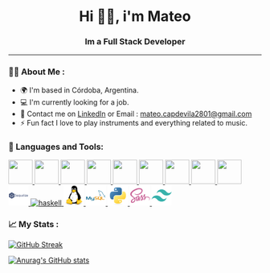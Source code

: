 <div id="header" align="center">
    <h1 align="center"> Hi 👋🏽, i'm Mateo</h1>
    <h3 align="center">Im a Full Stack Developer</h3>
</div>

---

### 🙋‍♂️ About Me :

- 🌍 I'm based in Córdoba, Argentina.
- 💻 I'm currently looking for a job.
- 📩 Contact me on [LinkedIn](http://www.linkedin.com/in/mateocapdevila) or Email : mateo.capdevila2801@gmail.com
- ⚡ Fun fact I love to play instruments and everything related to music.
<div align="left">
    <h3 align="left">🚀 Languages and Tools:</h3>
    <p align="left"> 
        <a href="https://developer.mozilla.org/en-US/docs/Web/JavaScript" target="_blank"> <img src="https://img.icons8.com/color/48/000000/javascript.png" width="48" height="48"/> </a> 
        <a href="https://www.w3schools.com/html/" target="_blank"> <img src="https://img.icons8.com/color/48/000000/html-5.png" width="48" height="48"/> </a> 
        <a href="https://www.w3schools.com/css/" target="_blank"> <img src="https://img.icons8.com/color/48/000000/css3.png" width="48" height="48"/> </a> 
        <a href="https://getbootstrap.com" target="_blank"> <img src="https://img.icons8.com/color/48/000000/bootstrap.png" width="48" height="48"/> </a> 
        <a href="https://nodejs.org" target="_blank"> <img src="https://i.imgur.com/XX8lvL7.png" width="48" height="48"/> </a>   
        <a href="https://git-scm.com/" target="_blank"> <img src="https://img.icons8.com/color/48/000000/git.png" width="48" height="48"/> </a> 
        <a href="https://es.reactjs.org" target="_blank"> <img src="https://img.icons8.com/color/452/react-native.png" width="48" height="48"/> </a> 
        <a href="https://es.redux.js.org" target="_blank"> <img src="https://img.icons8.com/color/48/000000/redux.png" width="48" height="48"/> </a> 
        <a href="https://www.postgresql.org" target="_blank"> <img src="https://img.icons8.com/color/344/postgreesql.png" width="48" height="48"/> </a> 
        <a href="https://sequelize.org" target="_blank" rel="noreferrer"> <img src="https://github.com/devicons/devicon/blob/master/icons/sequelize/sequelize-plain-wordmark.svg" alt="sequelize" width="40" height="40"/> </a>
        <a href="https://www.haskell.org/" target="_blank" rel="noreferrer"> <img src="https://upload.wikimedia.org/wikipedia/commons/1/1c/Haskell-Logo.svg" alt="haskell" width="40" height="40"/> </a>
        <a href="https://www.linux.org/" target="_blank" rel="noreferrer"> <img src="https://raw.githubusercontent.com/devicons/devicon/master/icons/linux/linux-original.svg" alt="linux" width="40" height="40"/> </a>
        <a href="https://www.mysql.com/" target="_blank" rel="noreferrer"> <img src="https://raw.githubusercontent.com/devicons/devicon/master/icons/mysql/mysql-original-wordmark.svg" alt="mysql" width="40" height="40"/> </a>
        <a href="https://www.python.org" target="_blank" rel="noreferrer"> <img src="https://raw.githubusercontent.com/devicons/devicon/master/icons/python/python-original.svg" alt="python" width="40" height="40"/> </a>
        <a href="https://sass-lang.com" target="_blank" rel="noreferrer"> <img src="https://raw.githubusercontent.com/devicons/devicon/master/icons/sass/sass-original.svg" alt="sass" width="40" height="40"/> </a>
        <a href="https://tailwindcss.com" target="_blank" rel="noreferrer"> <img src="https://github.com/devicons/devicon/blob/master/icons/tailwindcss/tailwindcss-plain.svg" alt="tailwindcss" width="40" height="40"/> </a>
    </p>
</div>

### 📈 My Stats : 

[![GitHub Streak](http://github-readme-streak-stats.herokuapp.com?user=mateocpd&theme=java-dark&hide_border=true&date_format=j%20M%5B%20Y%5D)](https://git.io/streak-stats)

[![Anurag's GitHub stats](https://github-readme-stats.vercel.app/api?username=mateocpd&theme=vision-friendly-dark)](https://github.com/anuraghazra/github-readme-stats)

